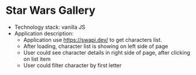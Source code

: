 # Star Wars Gallery 

* Technology stack: vanilla JS
* Application description: 
    * Application use https://swapi.dev/ to get characters list.
     * After loading, character list is showing on left side of page 
    * User could see character details in right side of page, after clicking on list item 
    * User could filter character by first letter